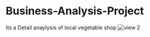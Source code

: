 # Business-Analysis-Project
 Its a Detail anaylysis of local vegetable shop 
![view 2](https://github.com/user-attachments/assets/5bdfc621-2765-4d91-9524-079a7a162b0a)
